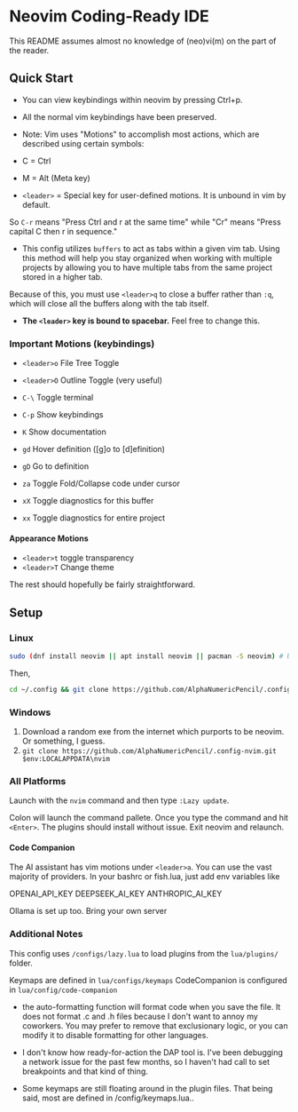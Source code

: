 # Neovim Coding-Ready IDE

This README assumes almost no knowledge of (neo)vi(m) on the part of the reader.

## Quick Start

- You can view keybindings within neovim by pressing Ctrl+p.

- All the normal vim keybindings have been preserved.

- Note: Vim uses "Motions" to accomplish most actions, which are
  described using certain symbols:

- C = Ctrl

- M = Alt (Meta key)

- `<leader>` = Special key for user-defined motions. It is unbound in vim by default.

So `C-r` means "Press Ctrl and r at the same time"
while "Cr" means "Press capital C then r in sequence."

- This config utilizes `buffers` to act as tabs within a given vim tab.
  Using this method will help you stay organized when working with
  multiple projects by allowing you to have multiple tabs from the
  same project stored in a higher tab.

Because of this, you must use `<leader>q` to close a buffer rather
than `:q`, which will close all the buffers along with the tab itself.

- **The `<leader>` key is bound to spacebar.** Feel free to change this.

### Important Motions (keybindings)

- `<leader>o` File Tree Toggle

- `<leader>O` Outline Toggle (very useful)

- `C-\` Toggle terminal

- `C-p` Show keybindings

- `K` Show documentation

- `gd` Hover definition ([g]o to [d]efinition)

- `gD` Go to definition

- `za` Toggle Fold/Collapse code under cursor

- `xX` Toggle diagnostics for this buffer

- `xx` Toggle diagnostics for entire project

#### Appearance Motions

- `<leader>t` toggle transparency
- `<leader>T` Change theme

The rest should hopefully be fairly straightforward.

## Setup

### Linux

```bash
sudo (dnf install neovim || apt install neovim || pacman -S neovim) # Use your distro package manager.
```

Then,

```bash
cd ~/.config && git clone https://github.com/AlphaNumericPencil/.config-nvim.git nvim
```

### Windows

1. Download a random exe from the internet which purports to be neovim.
   Or something, I guess.
1. `git clone https://github.com/AlphaNumericPencil/.config-nvim.git $env:LOCALAPPDATA\nvim`

### All Platforms

Launch with the `nvim` command and then type `:Lazy update`.

Colon will launch the command pallete. Once you type the
command and hit `<Enter>`. The plugins should install without
issue. Exit neovim and relaunch.

#### Code Companion

The AI assistant has vim motions under `<leader>a`. You can
use the vast majority of providers. In your bashrc or fish.lua,
just add env variables like

OPENAI_API_KEY
DEEPSEEK_AI_KEY
ANTHROPIC_AI_KEY

Ollama is set up too. Bring your own server

### Additional Notes

This config uses `/configs/lazy.lua` to load plugins from the `lua/plugins/` folder.

Keymaps are defined in `lua/configs/keymaps`
CodeCompanion is configured in `lua/config/code-companion`

- the auto-formatting function will format code when you save the file.
  It does not format .c and .h files because I don't want to annoy my coworkers.
  You may prefer to remove that exclusionary logic, or you can
  modify it to disable formatting for other languages.

- I don't know how ready-for-action the DAP tool is. I've been debugging
  a network issue for the past few months, so I haven't had call to set
  breakpoints and that kind of thing.

- Some keymaps are still floating around in the plugin files.
  That being said, most are defined in /config/keymaps.lua..
